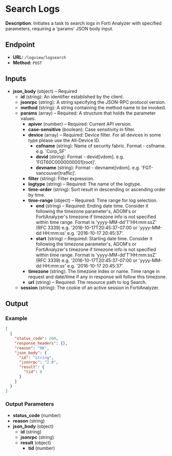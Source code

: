 # Search Logs

**Description**: Initiates a task to search logs in Forti Analyzer with specified parameters, requiring a 'params' JSON body input.

## Endpoint

- **URL:** `/logview/logsearch`
- **Method:** `POST`
## Inputs

- **json_body** (object) – Required
  - **id** (string): An identifier established by the client.
  - **jsonrpc** (string): A string specifying the JSON-RPC protocol version.
  - **method** (string): A string containing the method name to be invoked.
  - **params** (array) – Required: A structure that holds the parameter values.
    - **apiver** (number) – Required: Current API version.
    - **case-sensitive** (boolean): Case sensitivity in filter.
    - **device** (array) – Required: Device filter. For all devices in some type please use the All-Device ID.
      - **csfname** (string): Name of security fabric. Format - csfname. e.g. 'Corp_SF'
      - **devid** (string): Format - devid[vdom]. e.g. 'FGT60C0000000001[root]'.
      - **devname** (string): Format - devname[vdom]. e.g. 'FGT-vancouver[traffic]'.
    - **filter** (string): Filter expression.
    - **logtype** (string) – Required: The name of the logtype.
    - **time-order** (string): Sort result in descending or ascending order by time.
    - **time-range** (object) – Required: Time range for log selection.
      - **end** (string) – Required: Ending date time. Consider it following the timezone parameter's, ADOM's or FortiAnalyzer's timezone if timezone info is not specified within time range. Format is 'yyyy-MM-dd'T'HH:mm:ssZ' (RFC 3339) e.g. '2016-10-17T20:45:37-07:00 or 'yyyy-MM-dd HH:mm:ss' e.g. '2016-10-17 20:45:37'.
      - **start** (string) – Required: Starting date time. Consider it following the timezone parameter's, ADOM's or FortiAnalyzer's timezone if timezone info is not specified within time range. Format is 'yyyy-MM-dd'T'HH:mm:ssZ' (RFC 3339) e.g. '2016-10-17T20:45:37-07:00 or 'yyyy-MM-dd HH:mm:ss' e.g. '2016-10-17 20:45:37'.
    - **timezone** (string): The timezone index or name. Time range in request and date/time if any in response will follow this timezone.
    - **url** (string) – Required: The resource path to log Search.
  - **session** (string): The cookie of an active session in FortiAnalyzer.
## Output

### Example

```json
[
  {
    "status_code": 200,
    "response_headers": {},
    "reason": "OK",
    "json_body": {
      "id": "string",
      "jsonrpc": "2.0",
      "result": {
        "tid": 0
      }
    }
  }
]
```
### Output Parameters

- **status_code** (number)
- **reason** (string)
- **json_body** (object)
  - **id** (string)
  - **jsonrpc** (string)
  - **result** (object)
    - **tid** (number)